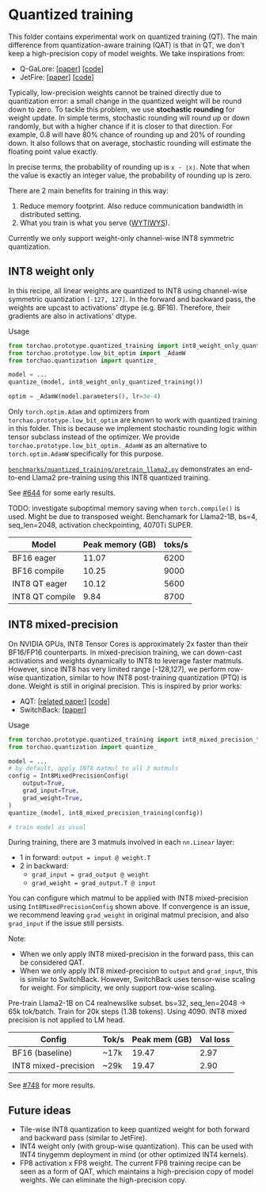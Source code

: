 # Quantized training

This folder contains experimental work on quantized training (QT). The main difference from quantization-aware training (QAT) is that in QT, we don't keep a high-precision copy of model weights. We take inspirations from:
- Q-GaLore: [[paper](https://arxiv.org/abs/2407.08296)] [[code](https://github.com/VITA-Group/Q-GaLore)]
- JetFire: [[paper](https://arxiv.org/abs/2403.12422)] [[code](https://github.com/thu-ml/Jetfire-INT8Training)]

Typically, low-precision weights cannot be trained directly due to quantization error: a small change in the quantized weight will be round down to zero. To tackle this problem, we use **stochastic rounding** for weight update. In simple terms, stochastic rounding will round up or down randomly, but with a higher chance if it is closer to that direction. For example, 0.8 will have 80% chance of rounding up and 20% of rounding down. It also follows that on average, stochastic rounding will estimate the floating point value exactly.

In precise terms, the probability of rounding up is `x - ⌊x⌋`. Note that when the value is exactly an integer value, the probability of rounding up is zero.

There are 2 main benefits for training in this way:
1. Reduce memory footprint. Also reduce communication bandwidth in distributed setting.
2. What you train is what you serve ([WYTIWYS](https://github.com/google/aqt?tab=readme-ov-file#features)).

Currently we only support weight-only channel-wise INT8 symmetric quantization.

## INT8 weight only

In this recipe, all linear weights are quantized to INT8 using channel-wise symmetric quantization `[-127, 127]`. In the forward and backward pass, the weights are upcast to activations' dtype (e.g. BF16). Therefore, their gradients are also in activations' dtype.

Usage

```python
from torchao.prototype.quantized_training import int8_weight_only_quantized_training
from torchao.prototype.low_bit_optim import _AdamW
from torchao.quantization import quantize_

model = ...
quantize_(model, int8_weight_only_quantized_training())

optim = _AdamW(model.parameters(), lr=3e-4)
```

Only `torch.optim.Adam` and optimizers from `torchao.prototype.low_bit_optim` are known to work with quantized training in this folder. This is because we implement stochastic rounding logic within tensor subclass instead of the optimizer. We provide `torchao.prototype.low_bit_optim._AdamW` as an alternative to `torch.optim.AdamW` specifically for this purpose.

[`benchmarks/quantized_training/pretrain_llama2.py`](../../../benchmarks/quantized_training/pretrain_llama2.py) demonstrates an end-to-end Llama2 pre-training using this INT8 quantized training.

See [#644](https://github.com/pytorch/ao/pull/644) for some early results.

TODO: investigate suboptimal memory saving when `torch.compile()` is used. Might be due to transposed weight. Benchamark for Llama2-1B, bs=4, seq_len=2048, activation checkpointing, 4070Ti SUPER.

Model           | Peak memory (GB) | toks/s
----------------|------------------|-------
BF16 eager      | 11.07            | 6200
BF16 compile    | 10.25            | 9000
INT8 QT eager   | 10.12            | 5600
INT8 QT compile |  9.84            | 8700

## INT8 mixed-precision

On NVIDIA GPUs, INT8 Tensor Cores is approximately 2x faster than their BF16/FP16 counterparts. In mixed-precision training, we can down-cast activations and weights dynamically to INT8 to leverage faster matmuls. However, since INT8 has very limited range [-128,127], we perform row-wise quantization, similar to how INT8 post-training quantization (PTQ) is done. Weight is still in original precision. This is inspired by prior works:

- AQT: [[related paper](https://arxiv.org/abs/2105.03536)] [[code](https://github.com/google/aqt)]
- SwitchBack: [[paper](https://arxiv.org/abs/2304.13013)]

Usage

```python
from torchao.prototype.quantized_training import int8_mixed_precision_training, Int8MixedPrecisionConfig
from torchao.quantization import quantize_

model = ...
# by default, apply INT8 matmul to all 3 matmuls
config = Int8MixedPrecisionConfig(
    output=True,
    grad_input=True,
    grad_weight=True,
)
quantize_(model, int8_mixed_precision_training(config))

# train model as usual
```

During training, there are 3 matmuls involved in each `nn.Linear` layer:
- 1 in forward: `output = input @ weight.T`
- 2 in backward:
  - `grad_input = grad_output @ weight`
  - `grad_weight = grad_output.T @ input`

You can configure which matmul to be applied with INT8 mixed-precision using `Int8MixedPrecisionConfig` shown above. If convergence is an issue, we recommend leaving `grad_weight` in original matmul precision, and also `grad_input` if the issue still persists.

Note:
- When we only apply INT8 mixed-precision in the forward pass, this can be considered QAT.
- When we only apply INT8 mixed-precision to `output` and `grad_input`, this is similar to SwitchBack. However, SwitchBack uses tensor-wise scaling for weight. For simplicity, we only support row-wise scaling.

Pre-train Llama2-1B on C4 realnewslike subset. bs=32, seq_len=2048 -> 65k tok/batch. Train for 20k steps (1.3B tokens). Using 4090. INT8 mixed precision is not applied to LM head.

Config               | Tok/s | Peak mem (GB) | Val loss
---------------------|-------|---------------|---------
BF16 (baseline)      | ~17k  | 19.47         | 2.97
INT8 mixed-precision | ~29k  | 19.47         | 2.90

See [#748](https://github.com/pytorch/ao/pull/748) for more results.

## Future ideas

- Tile-wise INT8 quantization to keep quantized weight for both forward and backward pass (similar to JetFire).
- INT4 weight only (with group-wise quantization). This can be used with INT4 tinygemm deployment in mind (or other optimized INT4 kernels).
- FP8 activation x FP8 weight. The current FP8 training recipe can be seen as a form of QAT, which maintains a high-precision copy of model weights. We can eliminate the high-precision copy.
